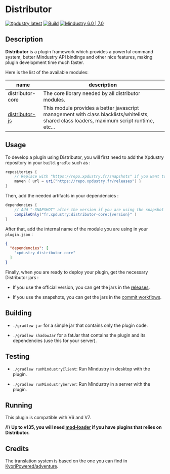 # Distributor

[![Xpdustry latest](https://repo.xpdustry.fr/api/badge/latest/releases/fr/xpdustry/distributor-core?color=00FFFF&name=Distributor&prefix=v)](https://github.com/Xpdustry/Distributor/releases)
[![Build](https://github.com/Xpdustry/Distributor/actions/workflows/build.yml/badge.svg?branch=master)](https://github.com/Xpdustry/Distributor/actions/workflows/build.yml)
[![Mindustry 6.0 | 7.0 ](https://img.shields.io/badge/Mindustry-6.0%20%7C%207.0-ffd37f)](https://github.com/Anuken/Mindustry/releases)

## Description

**Distributor** is a plugin framework which provides a powerful command system,
better Mindustry API bindings and other nice features, making plugin development time much faster.

Here is the list of the available modules:

| name                                                                                                    | description                                                                                                                                |
|---------------------------------------------------------------------------------------------------------|--------------------------------------------------------------------------------------------------------------------------------------------|
| distributor-core                                                                                        | The core library needed by all distributor modules.                                                                                        |
| [distributor-js](https://github.com/Xpdustry/Distributor/tree/master/distributor-script/distributor-js) | This module provides a better javascript management with class blacklists/whitelists, shared class loaders, maximum script runtime, etc... | 

## Usage

To develop a plugin using Distributor, you will first need to add the Xpdustry repository in your `build.gradle` such as :

```gradle
repositories {
    // Replace with "https://repo.xpdustry.fr/snapshots" if you want to use snapshots
    maven { url = uri("https://repo.xpdustry.fr/releases") }
}
```

Then, add the needed artifacts in your dependencies :

```gradle
dependencies {
    // Add "-SNAPSHOT" after the version if you are using the snapshot repository
    compileOnly("fr.xpdustry:distributor-core:{version}" )
}
```

After that, add the internal name of the module you are using in your `plugin.json` :

```json
{
  "dependencies": [
    "xpdustry-distributor-core"
  ]
}
```

Finally, when you are ready to deploy your plugin, get the necessary Distributor jars :

- If you use the official version, you can get the jars in the [releases](https://github.com/Xpdustry/Distributor/releases).

- If you use the snapshots, you can get the jars in the [commit workflows](https://github.com/Xpdustry/Distributor/actions/workflows/commit.yml).

## Building

- `./gradlew jar` for a simple jar that contains only the plugin code.

- `./gradlew shadowJar` for a fatJar that contains the plugin and its dependencies (use this for your server).

## Testing

- `./gradlew runMindustryClient`: Run Mindustry in desktop with the plugin.

- `./gradlew runMindustryServer`: Run Mindustry in a server with the plugin.

## Running

This plugin is compatible with V6 and V7.

**/!\ Up to v135, you will need [mod-loader](https://github.com/Xpdustry/ModLoaderPlugin) if you have plugins that relies on Distributor.**

## Credits

The translation system is based on the one you can find in [KyoriPowered/adventure](https://github.com/KyoriPowered/adventure).
